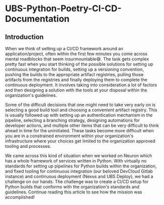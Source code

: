 # UBS-Python-Poetry-CI-CD-Documentation

## Introduction

When we think of setting up a CI/CD framework around an application/project, often within the first few minutes you come across mental roadblocks that seem insurmountable:sweat_smile:. The task gets complex pretty fast when you start thinking of the possible solutions for setting up continuous integration for builds, setting up a versioning convention, pushing the builds to the appropriate artifact registries, pulling those artifacts from the registries and finally deploying them to complete the continuous deployment. It involves taking into consideration a lot of factors and then designing a solution with the tools at your disposal within the organization's guidelines.

Some of the difficult decisions that one might need to take very early on is selecting a good build tool and choosing a convenient artifact registry. This is usually followed up with setting up an authentication mechanism in the pipeline, selecting a branching strategy, designing automations for developer actions, and multiple other items that can be very difficult to think ahead in time for the uninitiated. These tasks become more difficult when you are in a constrained environment within your organization's infrastructure where your choices get limited to the organization approved tooling and processes.

We came across this kind of situation when we worked on Neuron which has a whole framework of services written in Python. With virtually no standards for setting up pipelines for Python builds within the organization, and fixed tooling for continuous integration (our beloved DevCloud Gitlab instance) and continuous deployment (Nexus and UBS Deploy), we had a challenge on our hands. The challenge was to create a CI/CD setup for Python builds that conforms with the organization's standards and guidelines. Continue reading this article to see how the mission was accomplished!  

